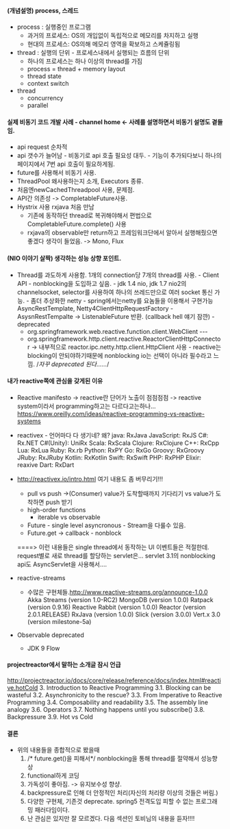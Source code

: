 #### (개념설명) process, 스레드
- process : 실행중인 프로그램
  - 과거의 프로세스: OS의 개입없이 독립적으로 메모리를 차지하고 실행
  - 현대의 프로세스: OS의해 메모리 영역을 확보하고 스케쥴링됨
- thread : 실행의 단위 - 프로세스내에서 실행되는 흐름의 단위
  - 하나의 프로세스는 하나 이상의 thread를 가짐
  - process = thread + memory layout
  - thread state
  - context switch
- thread
  - concurrency
  - parallel


#### 실제 비동기 코드 개발 사례 - channel home <- 사례를 설명하면서 비동기 설명도 곁들임.
- api request 순차적
- api 갯수가 늘어남 - 비동기로 api 호출 필요성 대두. - 기능이 추가되다보니 하나의 페이지에서 7번 api 호출이 필요하게됨.
- future를 사용해서 비동기 사용.
- ThreadPool 왜사용하는지 소개, Executors 종류.
- 처음엔newCachedThreadpool 사용, 문제점.
- API간 의존성 -> CompletableFuture사용.
- Hystrix 사용 rxjava 처음 만남
  - 기존에 동작하던 thread로 복귀해야해서 편법으로 CompletableFuture.complete() 사용
  - rxjava의 observable만 return하고 프레임워크단에서 알아서 실행해줬으면 좋겠다 생각이 들었음. -> Mono, Flux

#### (NIO 이야기 살짝) 생각하는 성능 상향 포인트.
  -  Thread를 과도하게 사용함. 1개의 connection당 7개의 thread를 사용.
    - Client API - nonblocking을 도입하고 싶음.
    - jdk 1.4 nio, jdk 1.7 nio2의 channelsocket, selector를 사용하여 하나의 쓰레드만으로 여러 socket 통신 가능.
    - 좀더 추상화한 netty
    - spring에서는netty를 요놈들을 이용해서 구현가능 AsyncRestTemplate, Netty4ClientHttpRequestFactory
    - AsysnRestTempalte -> ListenableFuture 반환. (callback hell 얘기 잠깐)
    - deprecated
      - org.springframework.web.reactive.function.client.WebClient   ---
      - org.springframework.http.client.reactive.ReactorClientHttpConnector
          -> 내부적으로 reactor.ipc.netty.http.client.HttpClient 사용
             - reactive는 blocking이 안되야하기때문에 nonblocking io는 선택이 아니라 필수라고 느낌.
    /*자꾸 deprecated 된다......*/

#### 내가 reactive쪽에 관심을 갖게된 이유
  - Reactive manifesto -> reactive란 단어가 노출이 점점점점
   -> reactive system이라서 programming하고는 다르다고는하나...  https://www.oreilly.com/ideas/reactive-programming-vs-reactive-systems
  - reactivex - 언어마다 다 생기네? 왜?
java: RxJava JavaScript: RxJS C#: Rx.NET C#(Unity): UniRx Scala: RxScala Clojure: RxClojure C++: RxCpp Lua: RxLua Ruby: Rx.rb Python: RxPY Go: RxGo Groovy: RxGroovy JRuby: RxJRuby Kotlin: RxKotlin Swift: RxSwift PHP: RxPHP Elixir: reaxive Dart: RxDart
   - http://reactivex.io/intro.html 여기 내용도 좀 버무리기!!!
     - pull vs push ->(Consumer) value가 도착할때까지 기다리기 vs value가 도착하면 push 받기
     - high-order functions
        - iterable vs observable
     - 	Future - single level asyncronous - Stream을 다룰수 있음.
     - Future.get -> callback - nonblock

     ====> 이런 내용들은 single thread에서 동작하는 UI 이벤트들은 적절한데. request별로 새로 thread를 할당하는 servlet은...   servlet 3.1의 nonblocking api도 AsyncServlet을 사용해서....

   - reactive-streams
     - 수많은 구현체들.http://www.reactive-streams.org/announce-1.0.0
	Akka Streams (version 1.0-RC2)
	MongoDB (version 1.0.0)
	Ratpack (version 0.9.16)
	Reactive Rabbit (version 1.0.0)
	Reactor (version 2.0.1.RELEASE)
	RxJava (version 1.0.0)
	Slick (version 3.0.0)
	Vert.x 3.0 (version milestone-5a)
   - Observable deprecated
      - JDK 9 Flow

#### projectreactor에서 말하는 소개글 잠시 언급
http://projectreactor.io/docs/core/release/reference/docs/index.html#reactive.hotCold
3. Introduction to Reactive Programming
3.1. Blocking can be wasteful
3.2. Asynchronicity to the rescue?
3.3. From Imperative to Reactive Programming
3.4. Composability and readability
3.5. The assembly line analogy
3.6. Operators
3.7. Nothing happens until you subscribe()
3.8. Backpressure
3.9. Hot vs Cold

#### 결론
 - 위의 내용들을 종합적으로 봤을때
    1. /* future.get()을 피해서*/ nonblocking을 통해 thread를 절약해서 성능향상
    2. functional하게 코딩
    3. 가독성이 좋아짐. -> 유지보수성 향샹.
    4. backpressure로 인해 더 안정적인 처리(자신의 처리량 이상의 것들은 버림.)
    5. 다양한 구현체, 기존것 deprecate. spring5 전격도입 피할 수 없는 프로그래밍 패러다임이다.
    6. 난 관심은 있지만 잘 모르겠다. 다음 섹션인 토비님의 내용을 듣자!!!!
